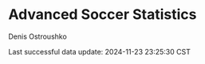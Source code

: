 # Advanced Soccer Statistics
Denis Ostroushko

<!-- gfm -->

Last successful data update: 2024-11-23 23:25:30 CST

